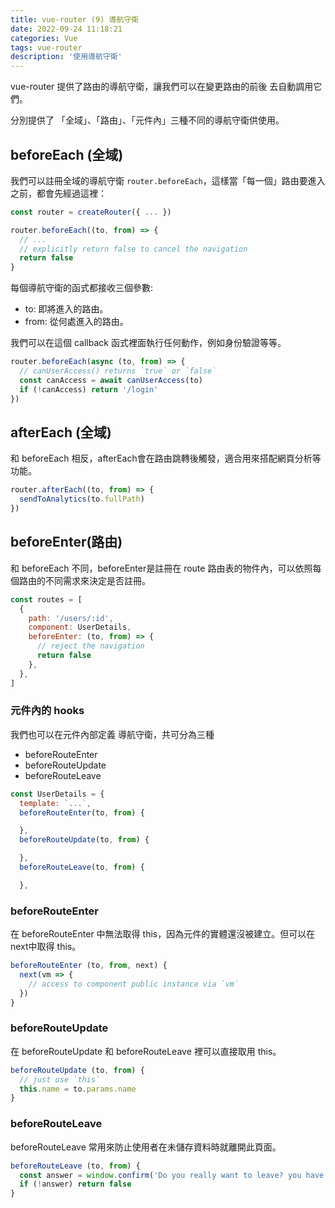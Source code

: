 ```yaml
---
title: vue-router (9) 導航守衛
date: 2022-09-24 11:18:21
categories: Vue
tags: vue-router
description: '使用導航守衛'
---
```


vue-router 提供了路由的導航守衛，讓我們可以在變更路由的前後 去自動調用它們。

分別提供了 「全域」、「路由」、「元件內」三種不同的導航守衛供使用。

## beforeEach (全域)

我們可以註冊全域的導航守衛 `router.beforeEach`，這樣當「每一個」路由要進入之前，都會先經過這裡：

``` js
const router = createRouter({ ... })

router.beforeEach((to, from) => {
  // ...
  // explicitly return false to cancel the navigation
  return false
}
```

每個導航守衛的函式都接收三個參數:

- to: 即將進入的路由。
- from: 從何處進入的路由。

我們可以在這個 callback 函式裡面執行任何動作，例如身份驗證等等。

``` js
router.beforeEach(async (to, from) => {
  // canUserAccess() returns `true` or `false`
  const canAccess = await canUserAccess(to)
  if (!canAccess) return '/login'
})
```

## afterEach (全域)

和 beforeEach 相反，afterEach會在路由跳轉後觸發，適合用來搭配網頁分析等功能。

``` js
router.afterEach((to, from) => {
  sendToAnalytics(to.fullPath)
})
```

## beforeEnter(路由)

和 beforeEach 不同，beforeEnter是註冊在 route 路由表的物件內，可以依照每個路由的不同需求來決定是否註冊。

``` js
const routes = [
  {
    path: '/users/:id',
    component: UserDetails,
    beforeEnter: (to, from) => {
      // reject the navigation
      return false
    },
  },
]
```

### 元件內的 hooks

我們也可以在元件內部定義 導航守衛，共可分為三種

- beforeRouteEnter
- beforeRouteUpdate
- beforeRouteLeave

``` js
const UserDetails = {
  template: `...`,
  beforeRouteEnter(to, from) {

  },
  beforeRouteUpdate(to, from) {

  },
  beforeRouteLeave(to, from) {

  },
```

### beforeRouteEnter

在 beforeRouteEnter 中無法取得 this，因為元件的實體還沒被建立。但可以在 next中取得 this。

``` js
beforeRouteEnter (to, from, next) {
  next(vm => {
    // access to component public instance via `vm`
  })
}
```

### beforeRouteUpdate

在 beforeRouteUpdate 和 beforeRouteLeave 裡可以直接取用 this。

``` js
beforeRouteUpdate (to, from) {
  // just use `this`
  this.name = to.params.name
}
```

### beforeRouteLeave

 beforeRouteLeave 常用來防止使用者在未儲存資料時就離開此頁面。
 
``` js
beforeRouteLeave (to, from) {
  const answer = window.confirm('Do you really want to leave? you have unsaved changes!')
  if (!answer) return false
}
```






